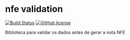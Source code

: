 # nfe validation

[![Build Status](https://travis-ci.org/juizmill/validation-nfe.svg?branch=master)](https://travis-ci.org/juizmill/validation-nfe)
[![GitHub license](https://img.shields.io/github/license/juizmill/validation-nfe.svg)](https://github.com/juizmill/validation-nfe/blob/master/LICENSE)

Biblioteca para validar os dados antes de gerar a nota NFE
